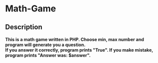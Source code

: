 # Math-Game
<h2>Description</h2>
<h4>This is a math game written in PHP. Choose min, max number and program will generate you a question.<br> 
If you answer it correctly, program prints "True". If you make mistake, program prints "Answer was: $answer".
</h4>

<h2></h2>
<h4></h4>
<h2></h2>
<h4></h4>
<h2></h2>
<h4></h4>
